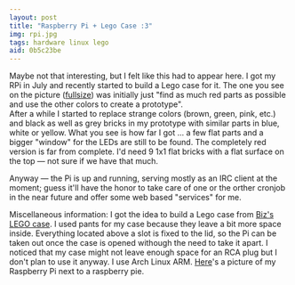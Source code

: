 ```yaml
---
layout: post
title: "Raspberry Pi + Lego Case :3"
img: rpi.jpg
tags: hardware linux lego
aid: 0b5c23be
---
```


Maybe not that interesting, but I felt like this had to appear here. I got my RPi in July and recently started to build a Lego case for it. The one you see on the picture ([fullsize](/assets/img/blog/rpi0.jpg)) was initially just "find as much red parts as possible and use the other colors to create a prototype".  
After a while I started to replace strange colors (brown, green, pink, etc.) and black as well as grey bricks in my prototype with similar parts in blue, white or yellow. What you see is how far I got ... a few flat parts and a bigger "window" for the LEDs are still to be found. The completely red version is far from complete. I'd need 9 1x1 flat bricks with a flat surface on the top — not sure if we have that much.

Anyway — the Pi is up and running, serving mostly as an IRC client at the moment; guess it'll have the honor to take care of one or the orther cronjob in the near future and offer some web based "services" for me.

Miscellaneous information: I got the idea to build a Lego case from [Biz's LEGO case](http://www.raspberrypi.org/archives/1354). I used pants for my case because they leave a bit more space inside. Everything located above a slot is fixed to the lid, so the Pi can be taken out once the case is opened withough the need to take it apart. I noticed that my case might not leave enough space for an RCA plug but I don't plan to use it anyway. I use Arch Linux ARM. [Here](/assets/img/blog/rpi1.jpg)'s a picture of my Raspberry Pi next to a raspberry pie.